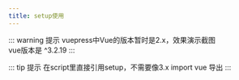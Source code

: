 ```yaml
---
title: setup使用
---
```


::: warning 提示
  vuepress中Vue的版本暂时是2.x，效果演示截图<br>
  vue版本是 ^3.2.19
:::

::: tip 提示
  在script里直接引用setup，不需要像3.x import vue 导出
:::

<RecoDemo :collapse="true">
  <template  slot="code-script">
    <<< @/docs/.vuepress/demo/setUp/setUp/script.vue?script
  </template>
  <template   slot="code-template">
    <<< @/docs/.vuepress/demo/setUp/setUp/template.vue?template
  </template>
  <template slot="code-style">
    <<< @/docs/.vuepress/demo/setUp/setUp/style.vue?style
  </template>
  <img :src="$withBase('/images/setUp/1634198186273.jpg')" slot="demo">
</RecoDemo>


<!-- ::: demo
  ```html
 <template>
  <div class="box-vue">Vue {{ message }}</div>
  </template>
  <script>
  export default {
    data: () => ({ message: 'Hello World' })
  }
  </script>
  <style>
  .box-vue { color: red; }
  </style>
::: -->